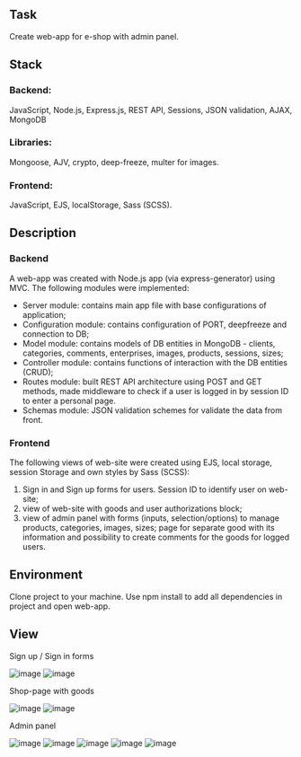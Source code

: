 ## Task
Create web-app for e-shop with admin panel.

## Stack
### Backend:
JavaScript, Node.js, Express.js, REST API, Sessions, JSON validation, AJAX, MongoDB
### Libraries:
Mongoose, AJV, crypto, deep-freeze, multer for images.
### Frontend:
JavaScript, EJS, localStorage, Sass (SCSS).

## Description

### Backend
A web-app was created with Node.js app (via express-generator) using MVC. The following modules were implemented:
-	Server module: contains main app file with base configurations of application;
-	Configuration module: contains configuration of PORT, deepfreeze and connection to DB;
-	Model module: contains models of DB entities in MongoDB - clients, categories, comments, enterprises, images, products, sessions, sizes;
-	Controller module: contains functions of interaction with the DB entities (CRUD);
-	Routes module: built REST API architecture using POST and GET methods, made middleware to check if a user is logged in by session ID to enter a personal page.
-	Schemas module: JSON validation schemes for validate the data from front.

### Frontend
The following views of web-site were created using EJS, local storage, session Storage and own styles by Sass (SCSS):
1)	Sign in and Sign up forms for users. Session ID to identify user on web-site;
2)	view of web-site with goods and user authorizations block;
3)	view of admin panel with forms (inputs, selection/options) to manage products, categories, images, sizes;
page for separate good with its information and possibility to create comments for the goods for logged users.

## Environment
Clone project to your machine. Use npm install to add all dependencies in project and open web-app.

## View
Sign up / Sign in forms

![image](https://user-images.githubusercontent.com/46706194/147138111-03040238-47db-4937-b4e0-887a9133642c.png)
![image](https://user-images.githubusercontent.com/46706194/147138131-f468fe6a-1523-4de1-b422-5ce537b20e90.png)

Shop-page with goods

![image](https://user-images.githubusercontent.com/46706194/147137634-8fcfe74e-30d5-4061-a4d4-63cbd2294538.png)
![image](https://user-images.githubusercontent.com/46706194/147137837-a74f12a8-6ca2-4b3c-85e0-12780fd13727.png)

Admin panel

![image](https://user-images.githubusercontent.com/46706194/147137910-626531ce-a4fb-4cbd-8aa7-95b9a16f7bc5.png)
![image](https://user-images.githubusercontent.com/46706194/147137930-c3b71154-6211-4b81-b0a3-8c4eb4d109fb.png)
![image](https://user-images.githubusercontent.com/46706194/147137943-78e06ec5-6780-4420-97fe-d0d4ae884c96.png)
![image](https://user-images.githubusercontent.com/46706194/147137995-eca91114-cf2f-45c9-b2b1-47ca9ce01533.png)
![image](https://user-images.githubusercontent.com/46706194/147138009-6e1da0c5-0b04-40ad-890c-00a420574f0c.png)

